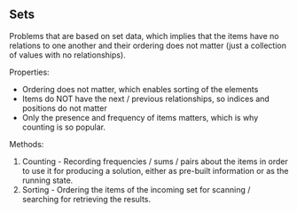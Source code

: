 ## Sets

Problems that are based on set data, which implies that the items have
no relations to one another and their ordering does not matter
(just a collection of values with no relationships).

Properties:
- Ordering does not matter, which enables sorting of the elements
- Items do NOT have the next / previous relationships, so indices and
  positions do not matter
- Only the presence and frequency of items matters, which is why
  counting is so popular.

Methods:
1. Counting - Recording frequencies / sums / pairs about the items
   in order to use it for producing a solution, either as pre-built
   information or as the running state.
2. Sorting - Ordering the items of the incoming set for scanning /
   searching for retrieving the results. 

